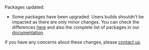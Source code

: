 Packages updated:

* Some packages have been upgraded. Users builds shouldn't be impacted as there are only minor changes. You can check the differences [here](https://s3.amazonaws.com/whats-new-prod/assets/packages/centos/diff-341-to-346.txt) and also the complete list of packages in our [documentation](https://docs.snap-ci.com/the-ci-environment/complete-package-list/).

If you have any concerns about these changes, please [contact us](https://snap-ci.com/contact-us).
